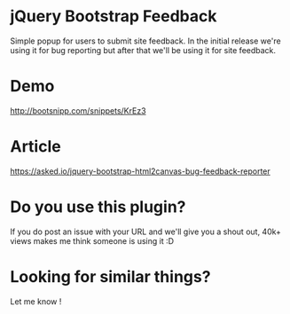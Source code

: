 # jQuery Bootstrap Feedback
Simple popup for users to submit site feedback. In the initial release we're using it for bug reporting but after that we'll be using it for site feedback.

# Demo
http://bootsnipp.com/snippets/KrEz3

# Article
https://asked.io/jquery-bootstrap-html2canvas-bug-feedback-reporter

# Do you use this plugin?
If you do post an issue with your URL and we'll give you a shout out, 40k+ views makes me think someone is using it :D

# Looking for similar things?
Let me know !
